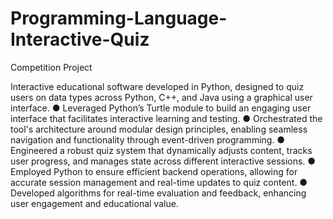 # Programming-Language-Interactive-Quiz
Competition Project

Interactive educational software developed in Python, designed to quiz users on data types across Python, C++, and Java using a graphical user interface.
● Leveraged Python’s Turtle module to build an engaging user interface that facilitates interactive learning and testing.
● Orchestrated the tool's architecture around modular design principles, enabling seamless navigation and functionality through event-driven programming.
● Engineered a robust quiz system that dynamically adjusts content, tracks user progress, and manages state across different interactive sessions.
● Employed Python to ensure efficient backend operations, allowing for accurate session management and real-time updates to quiz content.
● Developed algorithms for real-time evaluation and feedback, enhancing user engagement and educational value.
